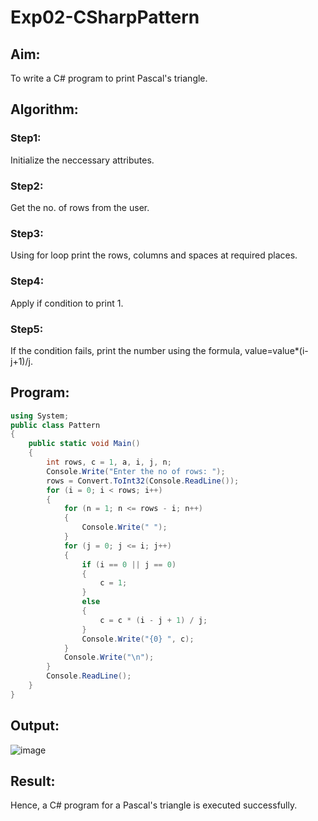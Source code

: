 # Exp02-CSharpPattern

## Aim:
To write a C# program to print Pascal's triangle.

## Algorithm:
### Step1:
Initialize the neccessary attributes.
### Step2:
Get the no. of rows from the user.
### Step3:
Using for loop print the rows, columns and spaces at required places.
### Step4:
Apply if condition to print 1.
### Step5:
If the condition fails, print the number using the formula, value=value*(i-j+1)/j.

## Program:
```cs
using System;
public class Pattern
{
    public static void Main()
    {
        int rows, c = 1, a, i, j, n;
        Console.Write("Enter the no of rows: ");
        rows = Convert.ToInt32(Console.ReadLine());
        for (i = 0; i < rows; i++)
        {
            for (n = 1; n <= rows - i; n++)
            {
                Console.Write(" ");
            }
            for (j = 0; j <= i; j++)
            {
                if (i == 0 || j == 0)
                {
                    c = 1;
                }
                else
                {
                    c = c * (i - j + 1) / j;
                }
                Console.Write("{0} ", c);
            }
            Console.Write("\n");
        }
        Console.ReadLine();
    }
}
```

## Output:
![image](https://github.com/Ronick2005/Exp02-CSharpPattern/assets/83219341/6b3a8b0f-fac8-41c3-9f3a-7af43ce7a312)

## Result:
Hence, a C# program for a Pascal's triangle is executed successfully.
